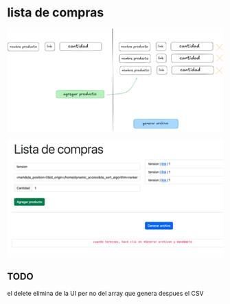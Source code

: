 # lista de compras

<kbd>

![diagrama ui](./images/ui.png)

![update 01](./images/img001.png)

</kbd>

## TODO

el delete elimina de la UI per no del array que genera despues el CSV